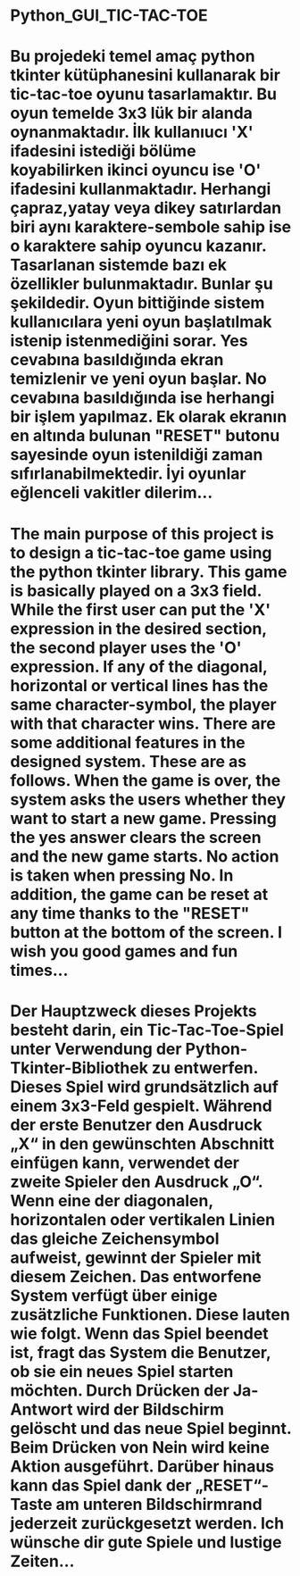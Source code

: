 # Python_GUI_TIC-TAC-TOE



# Bu projedeki temel amaç python tkinter kütüphanesini kullanarak bir tic-tac-toe oyunu tasarlamaktır. Bu oyun temelde 3x3 lük bir alanda oynanmaktadır. İlk kullanıucı 'X' ifadesini istediği bölüme koyabilirken ikinci oyuncu ise 'O' ifadesini kullanmaktadır. Herhangi çapraz,yatay veya dikey satırlardan biri aynı karaktere-sembole sahip ise o karaktere sahip oyuncu kazanır. Tasarlanan sistemde bazı ek özellikler bulunmaktadır. Bunlar şu şekildedir. Oyun bittiğinde sistem kullanıcılara yeni oyun başlatılmak istenip istenmediğini sorar. Yes cevabına basıldığında ekran temizlenir ve yeni oyun başlar. No cevabına basıldığında ise herhangi bir işlem yapılmaz. Ek olarak ekranın en altında bulunan "RESET" butonu sayesinde oyun istenildiği zaman sıfırlanabilmektedir. İyi oyunlar eğlenceli vakitler dilerim...



# The main purpose of this project is to design a tic-tac-toe game using the python tkinter library. This game is basically played on a 3x3 field. While the first user can put the 'X' expression in the desired section, the second player uses the 'O' expression. If any of the diagonal, horizontal or vertical lines has the same character-symbol, the player with that character wins. There are some additional features in the designed system. These are as follows. When the game is over, the system asks the users whether they want to start a new game. Pressing the yes answer clears the screen and the new game starts. No action is taken when pressing No. In addition, the game can be reset at any time thanks to the "RESET" button at the bottom of the screen. I wish you good games and fun times...



# Der Hauptzweck dieses Projekts besteht darin, ein Tic-Tac-Toe-Spiel unter Verwendung der Python-Tkinter-Bibliothek zu entwerfen. Dieses Spiel wird grundsätzlich auf einem 3x3-Feld gespielt. Während der erste Benutzer den Ausdruck „X“ in den gewünschten Abschnitt einfügen kann, verwendet der zweite Spieler den Ausdruck „O“. Wenn eine der diagonalen, horizontalen oder vertikalen Linien das gleiche Zeichensymbol aufweist, gewinnt der Spieler mit diesem Zeichen. Das entworfene System verfügt über einige zusätzliche Funktionen. Diese lauten wie folgt. Wenn das Spiel beendet ist, fragt das System die Benutzer, ob sie ein neues Spiel starten möchten. Durch Drücken der Ja-Antwort wird der Bildschirm gelöscht und das neue Spiel beginnt. Beim Drücken von Nein wird keine Aktion ausgeführt. Darüber hinaus kann das Spiel dank der „RESET“-Taste am unteren Bildschirmrand jederzeit zurückgesetzt werden. Ich wünsche dir gute Spiele und lustige Zeiten...


